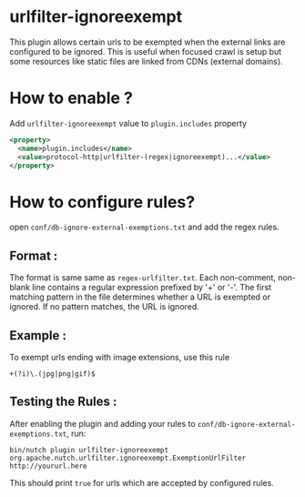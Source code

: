 <!--
 Licensed to the Apache Software Foundation (ASF) under one or more
 contributor license agreements.  See the NOTICE file distributed with
 this work for additional information regarding copyright ownership.
 The ASF licenses this file to You under the Apache License, Version 2.0
 (the "License"); you may not use this file except in compliance with
 the License.  You may obtain a copy of the License at

     http://www.apache.org/licenses/LICENSE-2.0

 Unless required by applicable law or agreed to in writing, software
 distributed under the License is distributed on an "AS IS" BASIS,
 WITHOUT WARRANTIES OR CONDITIONS OF ANY KIND, either express or implied.
 See the License for the specific language governing permissions and
 limitations under the License.
-->

urlfilter-ignoreexempt
======================
  This plugin allows certain urls to be exempted when the external links are configured to be ignored.
  This is useful when focused crawl is setup but some resources like static files are linked from CDNs (external domains).

# How to enable ?
Add `urlfilter-ignoreexempt` value to `plugin.includes` property
```xml
<property>
  <name>plugin.includes</name>
  <value>protocol-http|urlfilter-(regex|ignoreexempt)...</value>
</property>
```

# How to configure rules?

open `conf/db-ignore-external-exemptions.txt` and add the regex rules.

## Format :

The format is same same as `regex-urlfilter.txt`.
 Each non-comment, non-blank line contains a regular expression
 prefixed by '+' or '-'.  The first matching pattern in the file
 determines whether a URL is exempted or ignored.  If no pattern
 matches, the URL is ignored.


## Example :

 To exempt urls ending with image extensions, use this rule

`+(?i)\.(jpg|png|gif)$`

   
   
## Testing the Rules :

After enabling the plugin and adding your rules to `conf/db-ignore-external-exemptions.txt`, run:
   
`bin/nutch plugin urlfilter-ignoreexempt  org.apache.nutch.urlfilter.ignoreexempt.ExemptionUrlFilter http://yoururl.here`


This should print `true` for urls which are accepted by configured rules.